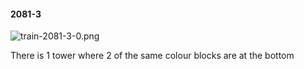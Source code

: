 #### 2081-3
![train-2081-3-0.png](https://github.com/lil-lab/nlvr/raw/master/nlvr/train/images/0/train-2081-3-0.png "train-2081-3-0.png")

There is 1 tower where 2 of the same colour blocks are at the bottom